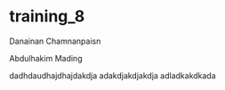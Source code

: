 # training_8
Danainan Chamnanpaisn

Abdulhakim Mading

dadhdaudhajdhajdakdja
adakdjakdjakdja
adladkakdkada